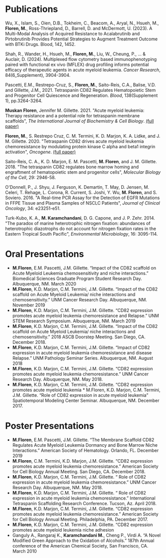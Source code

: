 # Publications

Wu, X., Islam, S., Oien, D.B., Tokheim, C., Beacom, A., Aryal, N., Hsueh, M., **Floren, M.**, Ross-Thriepland, D., Barrell, D. and McDermott, U. (2023). A Multi-Modal Analysis of Acquired Resistance to Acalabrutinib and Pirtobrutinib Provides Potential Strategies to Augment Treatment Outcome with BTKi Drugs. Blood, 142, 1452.

Shah, R., Wander, H., Hsueh, M., **Floren, M.**, Liu, W., Cheung, P., ... & Auclair, D. (2024). Multiplexed flow cytometry based immunophenotyping paired with functional ex vivo (MFLEX) drug profiling informs potential efficacy of therapeutic agents in acute myeloid leukemia. *Cancer Research*, 84(6_Supplement), 3904-3904.

Pascetti, E.M., Restrepo-Cruz, S., **Floren, M.**, Saito-Reis, C.A., Balise, V.D. and Gillette, J.M., 2021. Tetraspanin CD82 Regulates Hematopoietic Stem and Progenitor Cell Quiescence and Regeneration. *Blood*, 138(Supplement 1), pp.3264-3264.

**Muskan Floren**, Jennifer M. Gillette. 2021. "Acute myeloid leukemia: Therapy resistance and a potential role for tetraspanin membrane scaffolds", *The International Journal of Biochemistry & Cell Biology*. [(full paper)](https://www.sciencedirect.com/science/article/pii/S1357272521001072)

**Floren, M.**, S. Restrepo Cruz, C. M. Termini, K. D. Marjon, K. A. Lidke, and J. M. Gillette. 2020. "Tetraspanin CD82 drives acute myeloid leukemia chemoresistance by modulating protein kinase C alpha and beta1 integrin activation", *Oncogene*. [(full paper)](https://www.nature.com/articles/s41388-020-1261-0)

Saito-Reis, C. A., K. D. Marjon, E. M. Pascetti, **M. Floren**, and J. M. Gillette. 2018. "The tetraspanin CD82 regulates bone marrow homing and engraftment of hematopoietic stem and progenitor cells", *Molecular Biology of the Cell*, 29: 2946-58.

O'Donnell, P., J. Shyu, J. Ferguson, K. Demartin, T. May, D. Jensen, M. Celeri, T. Rehage, L. Corona, R. Current, S. Joshi, Y. Wu, **M. Floren**, and S. Soviero. 2016. "A Real-time PCR Assay for the Detection of EGFR Mutations in FFPE Tissue and Plasma Samples of NSCLC Patients", *Journal of Clinical Oncology*, 34: e23251-e51.

Turk-Kubo, K. A., **M. Karamchandani**, D. G. Capone, and J. P. Zehr. 2014. "The paradox of marine heterotrophic nitrogen fixation: abundances of heterotrophic diazotrophs do not account for nitrogen fixation rates in the Eastern Tropical South Pacific", *Environmental Microbiology*, 16: 3095-114.

# Oral Presentations
* **M.Floren**, E.M. Pascetti, J.M. Gillette. “Impact of the CD82 scaffold on Acute Myeloid Leukemia chemosensitivity and niche interactions.” Biomedical Sciences Graduate Program Student Research Day. Albuquerque, NM. March 2020
* **M.Floren**, K.D. Marjon, C.M. Termini, J.M. Gillette. “Impact of the CD82 scaffold on Acute Myeloid Leukemia/ niche interactions and chemosensitivity.” UNM Cancer Research Day. Albuquerque, NM. November 2019
* **M.Floren**, K.D. Marjon, C.M. Termini, J.M. Gillette. “CD82 expression promotes acute myeloid leukemia chemoresistance and Relapse.” UNM STEM Research Symposium. Albuquerque, NM. March 2019
* **M.Floren**, K.D. Marjon, C.M. Termini, J.M. Gillette. “Impact of the CD82 scaffold on Acute Myeloid Leukemia/ niche interactions and chemosensitivity.” 2018 ASCB Doorstep Meeting. San Diego, CA. December 2018.
* **M.Floren**, K.D. Marjon, C.M. Termini, J.M. Gillette. “Impact of CD82 expression in acute myeloid leukemia chemoresistance and disease Relapse.” UNM Pathology Seminar Series. Albuquerque, NM. August 2018
* **M.Floren**, K.D. Marjon, C.M. Termini, J.M. Gillette. “CD82 expression promotes acute myeloid leukemia chemoresistance.” UNM Cancer Research Day. Albuquerque, NM. May 2018. 
* **M.Floren**, K.D. Marjon, C.M. Termini, J.M. Gillette. “CD82 expression promotes acute myeloid leukemia * M.Floren, K.D. Marjon, C.M. Termini, J.M. Gillette. “Role of CD82 expression in acute myeloid leukemia” Spatiotemporal Modeling Center Seminar. Albuquerque, NM. December 2017. 

# Poster Presentations

* **M.Floren**, E.M. Pascetti, J.M. Gillette. “The Membrane Scaffold CD82 Regulates Acute Myeloid Leukemia Dormancy and Bone Marrow Niche Interactions.” American Society of Hematology. Orlando, FL. December 2019
* **M.Floren**, C.M. Termini, K.D. Marjon, J.M. Gillette. “CD82 expression promotes acute myeloid leukemia chemoresistance.” American Society for Cell Biology Annual Meeting. San Diego, CA. December 2018.
* **M.Floren**, K.D. Marjon, C.M. Termini, J.M. Gillette. “ Role of CD82 expression in acute myeloid leukemia chemoresistance.” UNM Cancer Research Day.  Albuquerque, NM. May 2018. 
* **M.Floren**, K.D. Marjon, C.M. Termini, J.M. Gillette. “ Role of CD82 expression in acute myeloid leukemia chemoresistance.” International Tetraspanin Scaffolding Research Conference. Tucson, Az. April 2018. 
* **M.Floren**, K.D. Marjon, C.M. Termini, J.M. Gillette. “CD82 expression promotes acute myeloid leukemia chemoresistance.” American Society for Cell Biology Annual Meeting. Philadelphia, PA. December 2017. 
* **M.Floren**, K.D. Marjon, C.M. Termini, J.M. Gillette. “CD82 expression promotes acute myeloid leukemia niche adhesion 
* Ganguly A., Rangaraj K., **Karamchandani M.**, Cheng P., Virdi A. “A Novel Modified Green Approach to the Oxidation of Alcohols.” 187th Annual conference of the American Chemical Society, San Francisco, CA. March 2010
